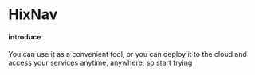 # HixNav
 
#### introduce 
You can use it as a convenient tool, or you can deploy it to the cloud and access your services anytime, anywhere, so start trying

